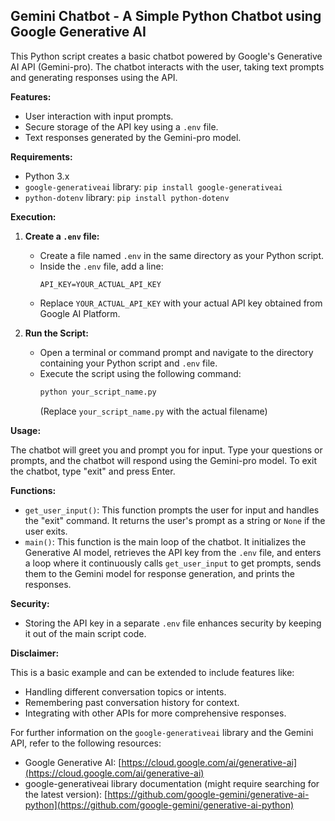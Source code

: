 ## Gemini Chatbot - A Simple Python Chatbot using Google Generative AI

This Python script creates a basic chatbot powered by Google's Generative AI API (Gemini-pro). The chatbot interacts with the user, taking text prompts and generating responses using the API.

**Features:**

- User interaction with input prompts.
- Secure storage of the API key using a `.env` file.
- Text responses generated by the Gemini-pro model.

**Requirements:**

- Python 3.x
- `google-generativeai` library: `pip install google-generativeai`
- `python-dotenv` library: `pip install python-dotenv`

**Execution:**

1. **Create a `.env` file:**
   - Create a file named `.env` in the same directory as your Python script.
   - Inside the `.env` file, add a line:
     ```
     API_KEY=YOUR_ACTUAL_API_KEY
     ```
   - Replace `YOUR_ACTUAL_API_KEY` with your actual API key obtained from Google AI Platform.

2. **Run the Script:**
   - Open a terminal or command prompt and navigate to the directory containing your Python script and `.env` file.
   - Execute the script using the following command:
     ```bash
     python your_script_name.py
     ```
     (Replace `your_script_name.py` with the actual filename)

**Usage:**

The chatbot will greet you and prompt you for input. Type your questions or prompts, and the chatbot will respond using the Gemini-pro model. To exit the chatbot, type "exit" and press Enter.

**Functions:**

- `get_user_input()`: This function prompts the user for input and handles the "exit" command. It returns the user's prompt as a string or `None` if the user exits.
- `main()`: This function is the main loop of the chatbot. It initializes the Generative AI model, retrieves the API key from the `.env` file, and enters a loop where it continuously calls `get_user_input` to get prompts, sends them to the Gemini model for response generation, and prints the responses.

**Security:**

- Storing the API key in a separate `.env` file enhances security by keeping it out of the main script code.

**Disclaimer:**

This is a basic example and can be extended to include features like:

- Handling different conversation topics or intents.
- Remembering past conversation history for context.
- Integrating with other APIs for more comprehensive responses.

For further information on the `google-generativeai` library and the Gemini API, refer to the following resources:

- Google Generative AI: [https://cloud.google.com/ai/generative-ai](https://cloud.google.com/ai/generative-ai)
- google-generativeai library documentation (might require searching for the latest version): [https://github.com/google-gemini/generative-ai-python](https://github.com/google-gemini/generative-ai-python)
